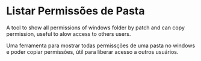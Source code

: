 # Listar Permissões de Pasta
A tool to show all permissions of windows folder by patch and can copy permission, useful to alow access to others users.

Uma ferramenta para mostrar todas permissções de uma pasta no windows e poder copiar permissões, útil para liberar acesso a outros usuários. 
